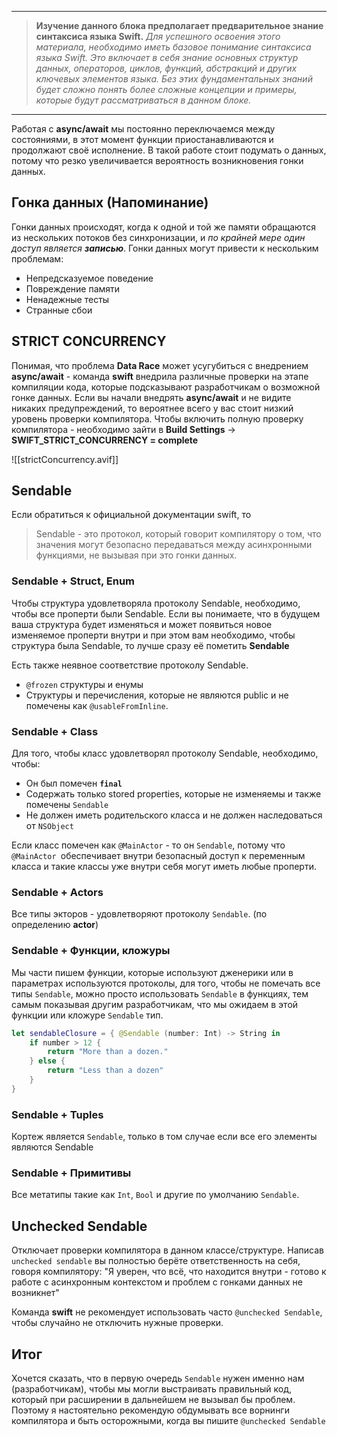 
---

> **Изучение данного блока предполагает предварительное знание синтаксиса языка Swift.**
*Для успешного освоения этого материала, необходимо иметь базовое понимание синтаксиса языка Swift. Это включает в себя знание основных структур данных, операторов, циклов, функций, абстракций и других ключевых элементов языка. Без этих фундаментальных знаний будет сложно понять более сложные концепции и примеры, которые будут рассматриваться в данном блоке.*
> 

---

Работая с **async/await** мы постоянно переключаемся между состояниями, в этот момент функции приостанавливаются и продолжают своё исполнение. В такой работе стоит подумать о данных, потому что резко увеличивается вероятность возникновения гонки данных.

## Гонка данных (Напоминание)
Гонки данных происходят, когда к одной и той же памяти обращаются из нескольких потоков без синхронизации, и *по крайней мере один доступ является **записью***. Гонки данных могут привести к нескольким проблемам:

- Непредсказуемое поведение
- Повреждение памяти
- Ненадежные тесты
- Странные сбои

## STRICT CONCURRENCY 

Понимая, что проблема **Data Race** может усугубиться с внедрением **async/await** - команда **swift** внедрила различные проверки на этапе компиляции кода, которые подсказывают разработчикам о возможной гонке данных.  Если вы начали внедрять **async/await** и не видите никаких предупреждений, то вероятнее всего у вас стоит низкий уровень проверки компилятора. Чтобы включить полную проверку компилятора - необходимо зайти в **Build Settings** ->  **SWIFT_STRICT_CONCURRENCY = complete**

![[strictConcurrency.avif]]

## Sendable

Если обратиться к официальной документации swift, то

> Sendable - это протокол, который говорит компилятору о том, что значения могут безопасно передаваться между асинхронными функциями, не вызывая при это гонки данных.

### Sendable + Struct, Enum

Чтобы структура удовлетворяла протоколу Sendable, необходимо, чтобы все проперти были Sendable. Если вы понимаете, что в будущем ваша структура будет изменяться и может появиться новое изменяемое проперти внутри и при этом вам необходимо, чтобы  структура была Sendable, то лучше сразу её пометить **Sendable**

Есть также неявное соответствие протоколу Sendable.

- `@frozen` структуры и енумы
- Структуры и перечисления, которые не являются public и не помечены как `@usableFromInline`.

### Sendable + Class
Для того, чтобы класс удовлетворял протоколу Sendable, необходимо, чтобы:

- Он был помечен **`final`**
- Содержать только stored properties, которые не изменяемы и также помечены `Sendable`
- Не должен иметь родительского класса и не должен наследоваться от `NSObject`

Если класс помечен как `@MainActor` - то он `Sendable`, потому что `@MainActor `обеспечивает внутри безопасный доступ к переменным класса и такие классы уже внутри себя могут иметь любые проперти. 

### Sendable + Actors
Все типы экторов - удовлетворяют протоколу `Sendable`.  (по определению **actor**)

### Sendable + Функции, кложуры
Мы части пишем функции, которые используют дженерики или в параметрах используются протоколы, для того, чтобы не помечать все типы `Sendable`,  можно просто использовать `Sendable` в функциях, тем самым показывая другим разработчикам, что мы ожидаем в этой функции или кложуре `Sendable` тип.

``` swift
let sendableClosure = { @Sendable (number: Int) -> String in
	if number > 12 { 
		return "More than a dozen."
	} else { 
		return "Less than a dozen" 
	} 
}
```

### Sendable + Tuples
Кортеж является `Sendable`, только в том случае если все его элементы являются Sendable

### Sendable + Примитивы
Все метатипы такие как `Int`, `Bool`  и другие по умолчанию `Sendable`. 

## Unchecked Sendable
Отключает проверки компилятора в данном классе/структуре. Написав `unchecked sendable` вы полностью берёте ответственность на себя, говоря компилятору:
"Я уверен, что всё, что находится внутри - готово к работе с асинхронным контекстом и проблем с гонками данных не возникнет"

Команда **swift** не рекомендует использовать часто `@unchecked Sendable`, чтобы случайно не отключить нужные проверки. 

## Итог
Хочется сказать, что в первую очередь `Sendable` нужен именно нам (разработчикам), чтобы мы могли выстраивать правильный код,  который при расширении в дальнейшем не вызывал бы проблем. Поэтому я настоятельно рекомендую обдумывать все ворнинги компилятора и быть осторожными, когда вы пишите `@unchecked Sendable`